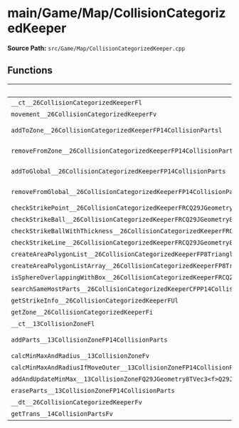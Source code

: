 # main/Game/Map/CollisionCategorizedKeeper

**Source Path:** `src/Game/Map/CollisionCategorizedKeeper.cpp`

## Functions

| Name | Address | Match % |
|------|---------|---------|
| `__ct__26CollisionCategorizedKeeperFl` | `0x80173B6C` | :x: (0.0%) |
| `movement__26CollisionCategorizedKeeperFv` | `0x80173C04` | :x: (0.0%) |
| `addToZone__26CollisionCategorizedKeeperFP14CollisionPartsl` | `0x80173CE4` | :white_check_mark: (100.0%) |
| `removeFromZone__26CollisionCategorizedKeeperFP14CollisionPartsl` | `0x80173D28` | :white_check_mark: (100.0%) |
| `addToGlobal__26CollisionCategorizedKeeperFP14CollisionParts` | `0x80173D6C` | :white_check_mark: (100.0%) |
| `removeFromGlobal__26CollisionCategorizedKeeperFP14CollisionParts` | `0x80173DA8` | :white_check_mark: (100.0%) |
| `checkStrikePoint__26CollisionCategorizedKeeperFRCQ29JGeometry8TVec3<f>P7HitInfo` | `0x80173DE4` | :x: (0.0%) |
| `checkStrikeBall__26CollisionCategorizedKeeperFRCQ29JGeometry8TVec3<f>fbPC24CollisionPartsFilterBasePC18TriangleFilterBase` | `0x80173FC4` | :x: (0.0%) |
| `checkStrikeBallWithThickness__26CollisionCategorizedKeeperFRCQ29JGeometry8TVec3<f>ffPC24CollisionPartsFilterBasePC18TriangleFilterBase` | `0x80174210` | :x: (0.0%) |
| `checkStrikeLine__26CollisionCategorizedKeeperFRCQ29JGeometry8TVec3<f>RCQ29JGeometry8TVec3<f>lPC24CollisionPartsFilterBasePC18TriangleFilterBase` | `0x8017446C` | :x: (0.0%) |
| `createAreaPolygonList__26CollisionCategorizedKeeperFP8TriangleUlRCQ29JGeometry8TVec3<f>RCQ29JGeometry8TVec3<f>` | `0x80174728` | :x: (0.0%) |
| `createAreaPolygonListArray__26CollisionCategorizedKeeperFP8TriangleUlPQ29JGeometry8TVec3<f>Ul` | `0x801748E0` | :x: (0.0%) |
| `isSphereOverlappingWithBox__26CollisionCategorizedKeeperFRCQ29JGeometry8TVec3<f>RCQ29JGeometry8TVec3<f>RCQ29JGeometry8TVec3<f>f` | `0x80174A40` | :x: (0.0%) |
| `searchSameHostParts__26CollisionCategorizedKeeperCFPP14CollisionPartsP14CollisionParts` | `0x80174ACC` | :x: (0.0%) |
| `getStrikeInfo__26CollisionCategorizedKeeperFUl` | `0x80174B44` | :x: (0.0%) |
| `getZone__26CollisionCategorizedKeeperFi` | `0x80174B54` | :x: (0.0%) |
| `__ct__13CollisionZoneFl` | `0x80174BF4` | :x: (0.0%) |
| `addParts__13CollisionZoneFP14CollisionParts` | `0x80174C70` | :white_check_mark: (100.0%) |
| `calcMinMaxAndRadius__13CollisionZoneFv` | `0x80174C9C` | :x: (0.0%) |
| `calcMinMaxAndRadiusIfMoveOuter__13CollisionZoneFP14CollisionParts` | `0x80174E54` | :x: (0.0%) |
| `addAndUpdateMinMax__13CollisionZoneFQ29JGeometry8TVec3<f>Q29JGeometry8TVec3<f>` | `0x80174F40` | :x: (0.0%) |
| `eraseParts__13CollisionZoneFP14CollisionParts` | `0x8017501C` | :x: (0.0%) |
| `__dt__26CollisionCategorizedKeeperFv` | `0x80175090` | :x: (0.0%) |
| `getTrans__14CollisionPartsFv` | `0x801750E8` | :x: (0.0%) |